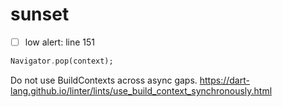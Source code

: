 # sunset

- [ ] low alert: line 151
```dart
Navigator.pop(context);
```
Do not use BuildContexts across async gaps. https://dart-lang.github.io/linter/lints/use_build_context_synchronously.html
